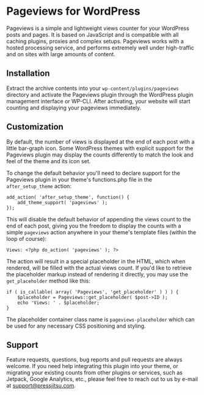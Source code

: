 # Pageviews for WordPress

Pageviews is a simple and lightweight views counter for your WordPress posts and pages. It is based on JavaScript and is compatible with all caching plugins, proxies and complex setups. Pageviews works with a hosted processing service, and performs extremely well under high-traffic and on sites with large amounts of content.

## Installation

Extract the archive contents into your `wp-content/plugins/pageviews` directory and activate the Pageviews plugin through the WordPress plugin management interface or WP-CLI. After activating, your website will start counting and displaying your pageviews immediately.

## Customization

By default, the number of views is displayed at the end of each post with a little bar-graph icon. Some WordPress themes with explicit support for the Pageviews plugin may display the counts differently to match the look and feel of the theme and its icon set.

To change the default behavior you'll need to declare support for the Pageviews plugin in your theme's functions.php file in the `after_setup_theme` action:

    add_action( 'after_setup_theme', function() {
        add_theme_support( 'pageviews' );
    });

This will disable the default behavior of appending the views count to the end of each post, giving you the freedom to display the counts with a simple `pageviews` action anywhere in your theme's template files (within the loop of course):

    Views: <?php do_action( 'pageviews' ); ?>
  
The action will result in a special placeholder in the HTML, which when rendered, will be filled with the actual views count. If you'd like to retrieve the placeholder markup instead of rendering it directly, you may use the `get_placeholder` method like this:

    if ( is_callable( array( 'Pageviews', 'get_placeholder' ) ) ) {
    	$placeholder = Pageviews::get_placeholder( $post->ID );
    	echo 'Views: ' . $placeholder;
    }

The placeholder container class name is `pageviews-placeholder` which can be used for any necessary CSS positioning and styling.

## Support

Feature requests, questions, bug reports and pull requests are always welcome. If you need help integrating this plugin into your theme, or migrating your existing counts from other plugins or services, such as Jetpack, Google Analytics, etc., please feel free to reach out to us by e-mail at support@pressjitsu.com.
